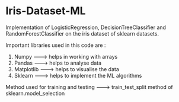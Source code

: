 # Iris-Dataset-ML

Implementation of LogisticRegression, DecisionTreeClassifier and RandomForestClassifier on the iris dataset of sklearn datasets.

Important libraries used in this code are : 
1. Numpy ---> helps in working with arrays
2. Pandas ---> helps to analyse data
3. Matplotlib ---> helps to visualise the data
4. Sklearn ---> helps to implement the ML algorithms

Method used for training and testing ---> train_test_split method of sklearn.model_selection
